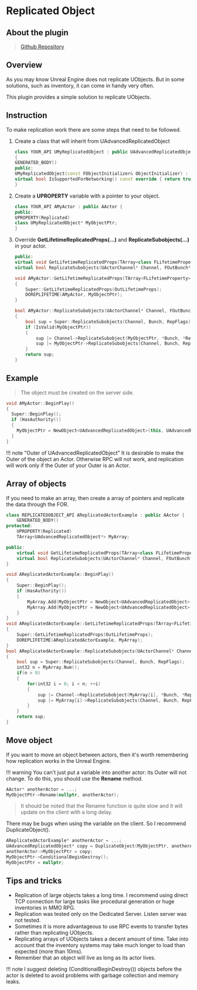 # Replicated Object

## About the plugin

> [Github Repository](https://github.com/ArtemIyX/ReplicatedObjectUnreal)

## Overview

As you may know Unreal Engine does not replicate UObjects. But in some solutions, such as inventory, it can come in handy very often.

This plugin provides a simple solution to replicate UObjects.

## Instruction 

To make replication work there are some steps that need to be followed.

1. Create a class that will inherit from UAdvancedReplicatedObject

    ```C++ title="MyReplicatedObject.h"
    class YOUR_API UMyReplicatedObject : public UAdvancedReplicatedObject 
    {
    GENERATED_BODY()
    public:
    UMyReplicatedObject(const FObjectInitializer& ObjectInitializer) : Super(ObjectInitializer) {}
    virtual bool IsSupportedForNetworking() const override { return true; }
    }
    ```

2. Create a **UPROPERTY** variable with a pointer to your object.

    ```C++ title="MyActor.h"
    class YOUR_API AMyActor : public AActor {
    public:
    UPROPERTY(Replicated)
    class UMyReplicatedObject* MyObjectPtr;
    }
    ```

3. Override **GetLifetimeReplicatedProps(...)** and **ReplicateSubobjects(...)** in your actor.

    ```c++ title="MyActor.h"
    public:
    virtual void GetLifetimeReplicatedProps(TArray<class FLifetimeProperty>& OutLifetimeProps) const override;
    virtual bool ReplicateSubobjects(UActorChannel* Channel, FOutBunch* Bunch, FReplicationFlags* RepFlags) override;
    ```

    ```C++ title="MyActor.cpp"
    void AMyActor::GetLifetimeReplicatedProps(TArray<FLifetimeProperty>& OutLifetimeProps) const
    {
        Super::GetLifetimeReplicatedProps(OutLifetimeProps);
        DOREPLIFETIME(AMyActor, MyObjectPtr);
    }

    bool AMyActor::ReplicateSubobjects(UActorChannel* Channel, FOutBunch* Bunch, FReplicationFlags* RepFlags)
    {
        bool sup = Super::ReplicateSubobjects(Channel, Bunch, RepFlags);
        if (IsValid(MyObjectPtr))
        {
            sup |= Channel->ReplicateSubobject(MyObjectPtr, *Bunch, *RepFlags);
            sup |= MyObjectPtr->ReplicateSubobjects(Channel, Bunch, RepFlags);
        }
        return sup;
    }
    ``` 

## Example

> The object must be created on the server side.

```C++ title="MyActor.cpp"
void AMyActor::BeginPlay()
{
  Super::BeginPlay();
  if (HasAuthority())
  {
    MyObjectPtr = NewObject<UAdvancedReplicatedObject>(this, UAdvancedReplicatedObject::StaticClass());
  }
}
```

!!! note "Outer of UAdvancedReplicatedObject"
    It is desirable to make the Outer of the object an Actor. Otherwise RPC will not work, and replication will work only if the Outer of your Outer is an Actor.

## Array of objects

If you need to make an array, then create a array of pointers and replicate the data through the FOR.

```C++ title="ReplicatedActorExample.h"
class REPLICATEDOBJECT_API AReplicatedActorExample : public AActor {
	GENERATED_BODY()
protected:
	UPROPERTY(Replicated)
	TArray<UAdvancedReplicatedObject*> MyArray;

public:
    virtual void GetLifetimeReplicatedProps(TArray<class FLifetimeProperty>& OutLifetimeProps) const override;
    virtual bool ReplicateSubobjects(UActorChannel* Channel, FOutBunch* Bunch, FReplicationFlags* RepFlags) override;
}
```

```C++ title="ReplicatedActorExample.cpp"
void AReplicatedActorExample::BeginPlay()
{
	Super::BeginPlay();
	if (HasAuthority())
	{
		MyArray.Add(MyObjectPtr = NewObject<UAdvancedReplicatedObject>(this, UAdvancedReplicatedObject::StaticClass()));
		MyArray.Add(MyObjectPtr = NewObject<UAdvancedReplicatedObject>(this, UAdvancedReplicatedObject::StaticClass()));
	}
}
void AReplicatedActorExample::GetLifetimeReplicatedProps(TArray<FLifetimeProperty>& OutLifetimeProps) const
{
	Super::GetLifetimeReplicatedProps(OutLifetimeProps);
	DOREPLIFETIME(AReplicatedActorExample, MyArray);
}
bool AReplicatedActorExample::ReplicateSubobjects(UActorChannel* Channel, FOutBunch* Bunch, FReplicationFlags* RepFlags)
{
	bool sup = Super::ReplicateSubobjects(Channel, Bunch, RepFlags);
	int32 n = MyArray.Num();
	if(n > 0)
	{
		for(int32 i = 0; i < n; ++i)
		{
			sup |= Channel->ReplicateSubobject(MyArray[i], *Bunch, *RepFlags);
			sup |= MyArray[i]->ReplicateSubobjects(Channel, Bunch, RepFlags);
		}
	}
	return sup;
}
```

## Move object

If you want to move an object between actors, then it's worth remembering how replication works in the Unreal Engine.

!!! warning 
    You can't just put a variable into another actor: its Outer will not change. To do this, you should use the **Rename** method.

```C++
AActor* anotherActor = ...;
MyObjectPtr->Rename(nullptr, anotherActor);
```
> It should be noted that the Rename function is quite slow and it will update on the client with a long delay.

There may be bugs when using the variable on the client. So I recommend DuplicateObject().

```C++
AReplicatedActorExample* anotherActor = ...;
UAdvancedReplicatedObject* copy = DuplicateObject(MyObjectPtr, anotherActor);
anotherActor->MyObjectPtr = copy;
MyObjectPtr->ConditionalBeginDestroy();
MyObjectPtr = nullptr;
```

## Tips and tricks

- Replication of large objects takes a long time. I recommend using direct TCP connection for large tasks like procedural generation or huge inventories in MMO RPG.
- Replication was tested only on the Dedicated Server. Listen server was not tested.
- Sometimes it is more advantageous to use RPC events to transfer bytes rather than replicating UObjects.
- Replicating arrays of UObjects takes a decent amount of time. Take into account that the inventory systems may take much longer to load than expected (more than 10ms).
- Remember that an object will live as long as its actor lives.

!!! note
    I suggest deleting (ConditionalBeginDestroy()) objects before the actor is deleted to avoid problems with garbage collection and memory leaks.